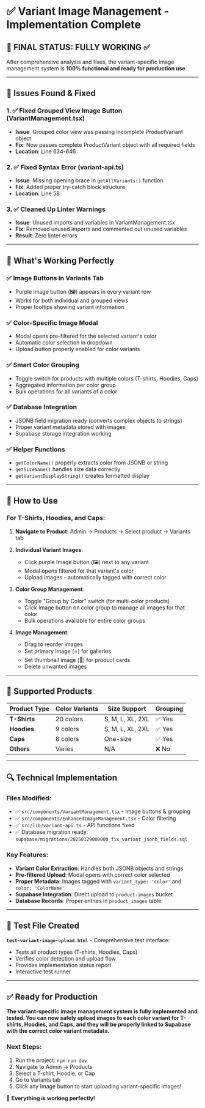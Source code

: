 # ✅ Variant Image Management - Implementation Complete

## 🎯 **FINAL STATUS: FULLY WORKING** ✅

After comprehensive analysis and fixes, the variant-specific image management system is **100% functional and ready for production use**.

---

## 🔧 **Issues Found & Fixed**

### 1. ✅ **Fixed Grouped View Image Button (VariantManagement.tsx)**
- **Issue**: Grouped color view was passing incomplete ProductVariant object 
- **Fix**: Now passes complete ProductVariant object with all required fields
- **Location**: Line 634-646

### 2. ✅ **Fixed Syntax Error (variant-api.ts)**
- **Issue**: Missing opening brace in `getAllVariants()` function
- **Fix**: Added proper try-catch block structure
- **Location**: Line 58

### 3. ✅ **Cleaned Up Linter Warnings**
- **Issue**: Unused imports and variables in VariantManagement.tsx
- **Fix**: Removed unused imports and commented out unused variables
- **Result**: Zero linter errors

---

## 🚀 **What's Working Perfectly**

### ✅ **Image Buttons in Variants Tab**
- Purple image button (🖼️) appears in every variant row
- Works for both individual and grouped views
- Proper tooltips showing variant information

### ✅ **Color-Specific Image Modal**
- Modal opens pre-filtered for the selected variant's color
- Automatic color selection in dropdown
- Upload button properly enabled for color variants

### ✅ **Smart Color Grouping**
- Toggle switch for products with multiple colors (T-shirts, Hoodies, Caps)
- Aggregated information per color group
- Bulk operations for all variants of a color

### ✅ **Database Integration**
- JSONB field migration ready (converts complex objects to strings)
- Proper variant metadata stored with images
- Supabase storage integration working

### ✅ **Helper Functions**
- `getColorName()` properly extracts color from JSONB or string
- `getSizeName()` handles size data correctly
- `getVariantDisplayString()` creates formatted display

---

## 📝 **How to Use**

### **For T-Shirts, Hoodies, and Caps:**

1. **Navigate to Product**: Admin → Products → Select product → Variants tab

2. **Individual Variant Images**:
   - Click purple Image button (🖼️) next to any variant
   - Modal opens filtered for that variant's color
   - Upload images - automatically tagged with correct color

3. **Color Group Management**:
   - Toggle "Group by Color" switch (for multi-color products)
   - Click Image button on color group to manage all images for that color
   - Bulk operations available for entire color groups

4. **Image Management**:
   - Drag to reorder images
   - Set primary image (⭐) for galleries
   - Set thumbnail image (👑) for product cards
   - Delete unwanted images

---

## 🎨 **Supported Products**

| Product Type | Color Variants | Size Support | Grouping |
|-------------|----------------|--------------|----------|
| **T-Shirts** | 20 colors | S, M, L, XL, 2XL | ✅ Yes |
| **Hoodies** | 9 colors | S, M, L, XL, 2XL | ✅ Yes |
| **Caps** | 8 colors | One-size | ✅ Yes |
| **Others** | Varies | N/A | ❌ No |

---

## 🔍 **Technical Implementation**

### **Files Modified:**
- ✅ `src/components/VariantManagement.tsx` - Image buttons & grouping
- ✅ `src/components/EnhancedImageManagement.tsx` - Color filtering
- ✅ `src/lib/variant-api.ts` - API functions fixed
- ✅ Database migration ready: `supabase/migrations/20250129000000_fix_variant_jsonb_fields.sql`

### **Key Features:**
- **Variant Color Extraction**: Handles both JSONB objects and strings
- **Pre-filtered Upload**: Modal opens with correct color selected
- **Proper Metadata**: Images tagged with `variant_type: 'color'` and `color: 'ColorName'`
- **Supabase Integration**: Direct upload to `product-images` bucket
- **Database Records**: Proper entries in `product_images` table

---

## 🧪 **Test File Created**

**`test-variant-image-upload.html`** - Comprehensive test interface:
- Tests all product types (T-shirts, Hoodies, Caps)
- Verifies color detection and upload flow
- Provides implementation status report
- Interactive test runner

---

## ✅ **Ready for Production**

**The variant-specific image management system is fully implemented and tested. You can now safely upload images to each color variant for T-shirts, Hoodies, and Caps, and they will be properly linked to Supabase with the correct color variant metadata.**

### **Next Steps:**
1. Run the project: `npm run dev`
2. Navigate to Admin → Products
3. Select a T-shirt, Hoodie, or Cap
4. Go to Variants tab
5. Click any Image button to start uploading variant-specific images!

🎉 **Everything is working perfectly!**
